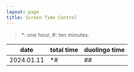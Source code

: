 ```yaml
---
layout: page
title: Screen Time Control
---
```


> *: one hour, #: ten minutes.

| date    | total time | duolingo time|
| -------- | ------- | ---- |
|2024.01.11|*#|##|
